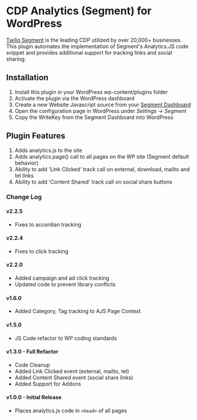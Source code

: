 # CDP Analytics (Segment) for WordPress

[Twilio Segment](https://www.segment.com) is the leading CDP utilized by over 20,000+ businesses.  This plugin automates the implementation of Segment's Analytics.JS code snippet and provides additional support for tracking links and social sharing.  

## Installation

1. Install this plugin in your WordPress wp-content/plugins folder
2. Activate the plugin via the WordPress dashboard
3. Create a new Website Javascript source from your [Segment Dashboard](https://app.segment.com) 
4. Open the configuration page in WordPress under  *Settings -> Segment*
5. Copy the WriteKey from the Segment Dashboard into WordPress 

## Plugin Features

1. Adds analytics.js to the site
2. Adds analytics.page() call to all pages on the WP site (Segment default behavior)
3. Ability to add 'Link Clicked' track call on external, download, mailto and tel links
4. Ability to add 'Content Shared' track call on social share buttons

### Change Log
#### v2.2.5
- Fixes to accordian tracking
  
#### v2.2.4
- Fixes to click tracking
  
#### v2.2.0
- Added campaign and ad click tracking
- Updated code to prevent library conflicts

#### v1.6.0
- Added Category, Tag tracking to AJS Page Context

#### v1.5.0
- JS Code refactor to WP coding standards

#### v1.3.0 - Full Refactor
- Code Cleanup
- Added Link Clicked event (external, mailto, tel)
- Added Content Shared event (social share links) 
- Added Support for Addons

#### v1.0.0 - Initial Release
- Places analytics.js code in `<head>` of all pages
